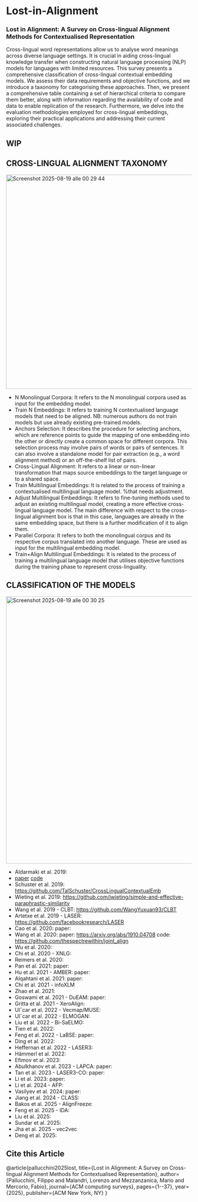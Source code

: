 # Lost-in-Alignment
### Lost in Alignment: A Survey on Cross-lingual Alignment Methods for Contextualised Representation ###
Cross-lingual word representations allow us to analyse word meanings across diverse language settings. It is crucial in aiding cross-lingual knowledge transfer when constructing natural language processing (NLP) models for languages with limited resources. This survey presents a comprehensive classification of cross-lingual contextual embedding models. We assess their data requirements and objective functions, and we introduce a taxonomy for categorising these approaches. Then, we present a comprehensive table containing a set of hierarchical criteria to compare them better, along with information regarding the availability of code and data to enable replication of the research. Furthermore, we delve into the evaluation methodologies employed for cross-lingual embeddings, exploring their practical applications and addressing their current associated challenges.

## WIP ##

## CROSS-LINGUAL ALIGNMENT TAXONOMY ##
<img width="922" height="581" alt="Screenshot 2025-08-19 alle 00 29 44" src="https://github.com/user-attachments/assets/0fcd0cd3-de22-4ac0-98f5-a84e8c16b751" />

- N Monolingual Corpora: It refers to the N monolingual corpora used as input for the embedding model.
- Train N Embeddings: It refers to training N contextualised language models that need to be aligned. NB: numerous authors do not train models but use already existing pre-trained models.
- Anchors Selection: It describes the procedure for selecting anchors, which are reference points to guide the mapping of one embedding into the other or directly create a common space for different corpora. This selection process may involve pairs of words or pairs of sentences. It can also involve a standalone model for pair extraction (e.g., a word alignment method) or an off-the-shelf list of pairs.
- Cross-Lingual Alignment: It refers to a linear or non-linear transformation that maps source embeddings to the target language or to a shared space.
- Train Multilingual Embeddings: It is related to the process of training a contextualised multilingual language model. %that needs adjustment.
- Adjust Multilingual Embeddings: It refers to fine-tuning methods used to adjust an existing multilingual model, creating a more effective cross-lingual language model. The main difference with respect to the cross-lingual alignment box is that in this case, languages are already in the same embedding space, but there is a further modification of it to align them.
- Parallel Corpora: It refers to both the monolingual corpus and its respective corpus translated into another language. These are used as input for the multilingual embedding model.
- Train+Align Multilingual Embeddings: It is related to the process of training a multilingual language model that utilises objective functions during the training phase to represent cross-linguality.

## CLASSIFICATION OF THE MODELS ##
<img width="939" height="724" alt="Screenshot 2025-08-19 alle 00 30 25" src="https://github.com/user-attachments/assets/6d51f045-237d-4122-875e-e56ab6abfb96" />

- Aldarmaki et al. 2019:
 - [paper](https://aclanthology.org/N19-1391/) [code](https://github.com/h-aldarmaki/sent_translation_retrieval)
- Schuster et al. 2019: https://github.com/TalSchuster/CrossLingualContextualEmb
- Wieting et al. 2019: https://github.com/jwieting/simple-and-effective-paraphrastic-similarity
- Wang et al. 2019 - CLBT: https://github.com/WangYuxuan93/CLBT
- Artetxe et al. 2019 - LASER: https://github.com/facebookresearch/LASER
- Cao et al. 2020: paper:
- Wang et al. 2020: paper: https://arxiv.org/abs/1910.04708 code: https://github.com/thespectrewithin/joint_align 
- Wu et al. 2020:
- Chi et al. 2020 - XNLG: 
- Reimers et al. 2020:
- Pan et al. 2021: paper:
- Hu et al. 2021 - AMBER: paper:
- Alqahtani et al. 2021: paper:
- Chi et al. 2021 - infoXLM
- Zhao et al. 2021:
- Goswami et al. 2021 - DuEAM: paper:
- Gritta et al. 2021 - XeroAlign:
- Ulˇcar et al. 2022 - Vecmap/MUSE:
- Ulˇcar et al. 2022 - ELMOGAN:
- Liu et al. 2022 - Bi-SaELMO:
- Tien et al. 2022:
- Feng et al. 2022 - LaBSE: paper:
- Ding et al. 2022:
- Heffernan et al. 2022 - LASER3:
- Hämmerl et al. 2022:
- Efimov et al. 2023:
- Abulkhanov et al. 2023 - LAPCA: paper:
- Tan et al. 2023 - LASER3-CO: paper:
- Li et al. 2023: paper:
- Li et al. 2024 - AFP:
- Vasilyev et al. 2024: paper:
- Jiang et al. 2024 - CLASS:
- Bakos et al. 2025 - AlignFreeze:
- Feng et al. 2025 - IDA:
- Liu et al. 2025:
- Sundar et al. 2025:
- Jha et al. 2025 - vec2vec
- Deng et al. 2025:


## Cite this Article ##
@article{pallucchini2025lost,
  title={Lost in Alignment: A Survey on Cross-lingual Alignment Methods for Contextualised Representation},
  author={Pallucchini, Filippo and Malandri, Lorenzo and Mezzanzanica, Mario and Mercorio, Fabio},
  journal={ACM computing surveys},
  pages={1--37},
  year={2025},
  publisher={ACM New York, NY}
}
